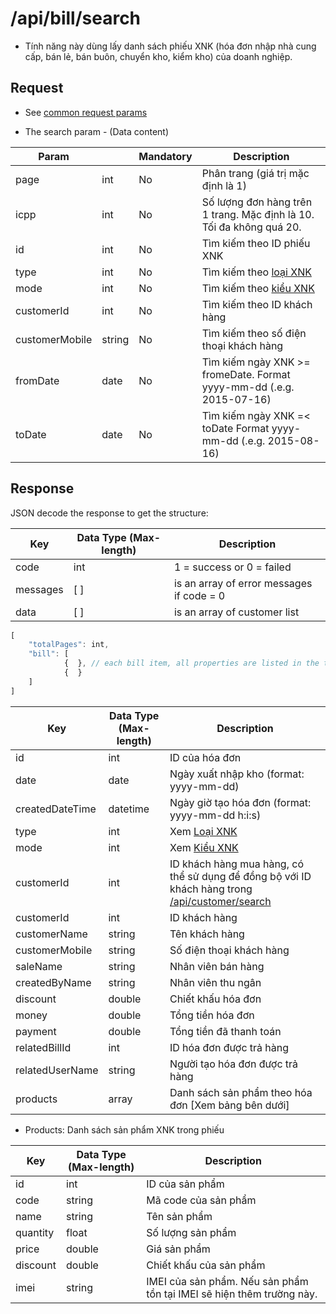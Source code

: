 # /api/bill/search

* Tính năng này dùng lấy danh sách phiếu XNK (hóa đơn nhập nhà cung cấp, bán lẻ, bán buôn, chuyển kho, kiểm kho) của doanh nghiệp.

## Request

* See [common request params](/api.md#request)

* The search param - \(Data content\)

| Param |  | Mandatory | Description |
| --- | --- | --- | --- |
| page | int | No | Phân trang \(giá trị mặc định là 1\) |
| icpp | int | No | Số lượng đơn hàng trên 1 trang. Mặc định là 10. Tối đa không quá 20. |
| id | int | No | Tìm kiếm theo ID phiếu XNK |
| type | int | No | Tìm kiếm theo [loại XNK](/glossary.md#inventory) |
| mode | int | No | Tìm kiếm theo [kiểu XNK](/glossary.md#inventory) |
| customerId | int | No | Tìm kiếm theo ID khách hàng |
| customerMobile | string| No | Tìm kiếm theo số điện thoại khách hàng |
| fromDate | date | No | Tìm kiếm ngày XNK &gt;= fromeDate. Format yyyy-mm-dd \(.e.g. 2015-07-16\) |
| toDate | date | No | Tìm kiếm ngày XNK =&lt; toDate Format yyyy-mm-dd \(.e.g. 2015-08-16\) |

## Response

JSON decode the response to get the structure:

| Key | Data Type \(Max-length\) | Description |
| --- | --- | --- |
| code | int | 1 = success or 0 = failed |
| messages | \[ \] | is an array of error messages if code = 0 |
| data | \[ \] | is an array of customer list |

```js
[
    "totalPages": int,
    "bill": [
            {  }, // each bill item, all properties are listed in the table below
            {  }
    ]
]
```

| Key | Data Type (Max-length) | Description |
| --- | --- | --- |
| id | int | ID của hóa đơn |
| date| date | Ngày xuất nhập kho (format: yyyy-mm-dd) |
| createdDateTime | datetime | Ngày giờ tạo hóa đơn (format: yyyy-mm-dd h:i:s) |
| type | int | Xem [Loại XNK](/glossary.md#inventory) |
| mode | int | Xem [Kiểu XNK](/glossary.md#inventory) |
| customerId | int | ID khách hàng mua hàng, có thể sử dụng để đồng bộ với ID khách hàng trong [/api/customer/search](search.html) |
| customerId | int | ID khách hàng |
| customerName | string | Tên khách hàng |
| customerMobile | string | Số điện thoại khách hàng |
| saleName | string | Nhân viên bán hàng |
| createdByName | string | Nhân viên thu ngân |
| discount | double | Chiết khấu hóa đơn |
| money | double | Tổng tiền hóa đơn |
| payment | double | Tổng tiền đã thanh toán |
| relatedBillId | int | ID hóa đơn được trả hàng| 
| relatedUserName | string | Người tạo hóa đơn được trả hàng|
| products | array | Danh sách sản phẩm theo hóa đơn \[Xem bảng bên dưới\] |

* Products: Danh sách sản phẩm XNK trong phiếu

| Key | Data Type (Max-length) | Description |
| --- | --- | --- |
| id | int | ID của sản phẩm |
| code | string | Mã code của sản phẩm |
| name | string | Tên sản phẩm |
| quantity | float | Số lượng sản phẩm |
| price | double | Giá sản phẩm |
| discount | double | Chiết khấu của sản phẩm |
| imei | string | IMEI của sản phẩm. Nếu sản phẩm tồn tại IMEI sẽ hiện thêm trường này. |




